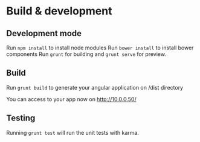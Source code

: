 Build & development
===================

Development mode
----------------
Run `npm install` to install node modules
Run `bower install` to install bower components
Run `grunt` for building and `grunt serve` for preview.


Build
-----
 
Run `grunt build` to generate your angular application on /dist directory


You can access to your app now on http://10.0.0.50/


Testing
-------

Running `grunt test` will run the unit tests with karma.
